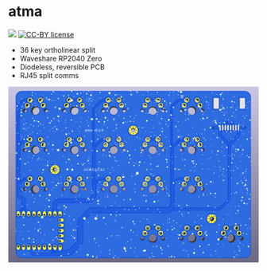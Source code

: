 # atma

![](https://img.shields.io/badge/version-v0.2.1-blue) [![CC-BY license](https://img.shields.io/badge/license-CC--4.0--BY-blue)](https://creativecommons.org/licenses/by/4.0)

- 36 key ortholinear split
- Waveshare RP2040 Zero
- Diodeless, reversible PCB
- RJ45 split comms

![pcb left](img/left.png)


